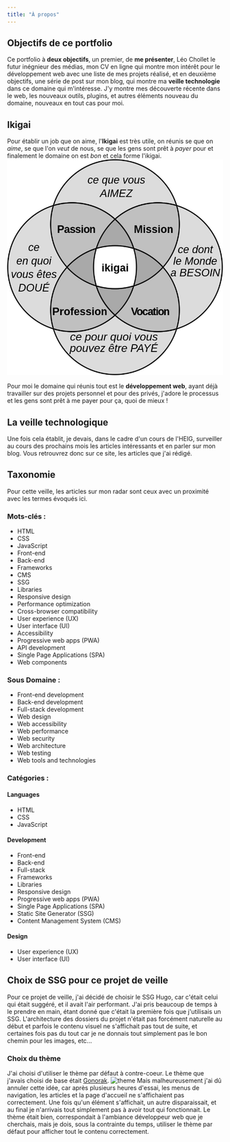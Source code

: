 ```yaml
---
title: "À propos"
---
```


## Objectifs de ce portfolio
Ce portfolio à **deux objectifs**, un premier, de **me présenter**, Léo Chollet le futur inégnieur des médias, mon CV en ligne qui montre mon intérêt pour le développement web avec une liste de mes projets réalisé, et en deuxième objectifs, une série de post sur mon blog, qui montre ma **veille technologie** dans ce domaine qui m'intéresse. J'y montre mes découverte récente dans le web, les nouveaux outils, plugins, et autres éléments nouveau du domaine, nouveaux en tout cas pour moi.

## Ikigai
Pour établir un job que on aime, l'**Ikigai** est très utile, on réunis se que on *aime*, se que l'on *veut* de nous, se que les gens sont prêt à *payer* pour et finalement le domaine on est *bon* et cela forme l'ikigai.
![Ikigai](/images/Ikigai.png)

Pour moi le domaine qui réunis tout est le **développement web**, ayant déjà travailler sur des projets personnel et pour des privés, j'adore le processus et les gens sont prêt à me payer pour ça, quoi de mieux !

## La veille technologique

Une fois cela établit, je devais, dans le cadre d'un cours de l'HEIG, surveiller au cours des prochains mois les articles intéressants et en parler sur mon blog. Vous retrouvrez donc sur ce site, les articles que j'ai rédigé.

## Taxonomie
Pour cette veille, les articles sur mon radar sont ceux avec un proximité avec les termes évoqués ici.

### Mots-clés :
- HTML
- CSS
- JavaScript
- Front-end
- Back-end
- Frameworks
- CMS
- SSG
- Libraries
- Responsive design
- Performance optimization
- Cross-browser compatibility
- User experience (UX)
- User interface (UI)
- Accessibility
- Progressive web apps (PWA)
- API development
- Single Page Applications (SPA)
- Web components
### Sous Domaine : 
- Front-end development
- Back-end development
- Full-stack development
- Web design
- Web accessibility
- Web performance
- Web security
- Web architecture
- Web testing
- Web tools and technologies

### Catégories :

#### Languages
- HTML
- CSS
- JavaScript

#### Development
- Front-end
- Back-end
- Full-stack
- Frameworks
- Libraries
- Responsive design
- Progressive web apps (PWA)
- Single Page Applications (SPA)
- Static Site Generator (SSG)
- Content Management System (CMS)

#### Design
- User experience (UX)
- User interface (UI)

## Choix de SSG pour ce projet de veille
Pour ce projet de veille, j'ai décidé de choisir le SSG Hugo, car c'était celui qui était suggéré, et il avait l'air performant. J'ai pris beaucoup de temps à le prendre en main, étant donné que c'était la première fois que j'utilisais un SSG. L'architecture des dossiers du projet n'était pas forcément naturelle au début et parfois le contenu visuel ne s'affichait pas tout de suite, et certaines fois pas du tout car je ne donnais tout simplement pas le bon chemin pour les images, etc...

### Choix du thème
J'ai choisi d'utiliser le thème par défaut à contre-coeur. Le thème que j'avais choisi de base était [Gonorak](https://github.com/526avijitgupta/gokarna).
![theme](/theme.png)
Mais malheureusement j'ai dû annuler cette idée, car après plusieurs heures d'essai, les menus de navigation, les articles et la page d'accueil ne s'affichaient pas correctement. Une fois qu'un élément s'affichait, un autre disparaissait, et au final je n'arrivais tout simplement pas à avoir tout qui fonctionnait. Le thème était bien, correspondait à l'ambiance développeur web que je cherchais, mais je dois, sous la contrainte du temps, utiliser le thème par défaut pour afficher tout le contenu correctement.
